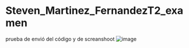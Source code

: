 # Steven_Martinez_FernandezT2_examen
prueba de envió del código y de screanshoot
![image](https://github.com/user-attachments/assets/fab6ede5-5904-4b86-878f-887b223a9910)
